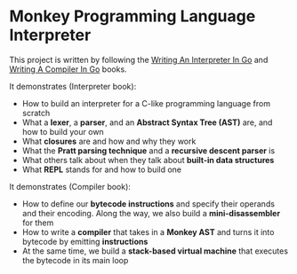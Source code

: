 # Monkey Programming Language Interpreter

This project is written by following the [Writing An Interpreter In Go](https://interpreterbook.com/) and [Writing A Compiler In Go](https://compilerbook.com/) books.

It demonstrates (Interpreter book):

- How to build an interpreter for a C-like programming language from scratch
- What a **lexer**, a **parser**, and an **Abstract Syntax Tree (AST)** are, and how to build your own
- What **closures** are and how and why they work
- What the **Pratt parsing technique** and a **recursive descent parser** is
- What others talk about when they talk about **built-in data structures**
- What **REPL** stands for and how to build one

It demonstrates (Compiler book):

- How to define our **bytecode instructions** and specify their operands and their encoding. Along the way, we also build a **mini-disassembler** for them
- How to write a **compiler** that takes in a **Monkey AST** and turns it into bytecode by emitting **instructions**
- At the same time, we build a **stack-based virtual machine** that executes the bytecode in its main loop
